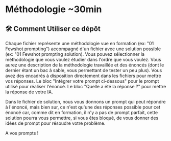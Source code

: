 # Méthodologie ~30min

## 🛠️ Comment Utiliser ce dépôt

Chaque fichier représente une méthodologie vue en formation (ex: "01 Fewshot prompting") accompagné d'un fichier avec une solution possible (ex: "01 Fewshot prompting solution). 
Vous pouvez sélectionner la méthodologie que vous voulez étudier dans l'ordre que vous voulez.
Vous aurez une description de la méthodologie travaillée et des énoncés (dont le dernier étant un bac à sable, vous permettant de tester un peu plus).
Vous avez des encadrés à disposition directement dans les fichiers pour mettre vos réponses.
Le bloc "Intégrer votre prompt ci-dessous" pour le prompt utilisé pour réaliser l'énoncé.
Le bloc "Quelle a été la réponse ?" pour mettre la réponse de votre IA.

Dans le fichier de solution, nous vous donnons un prompt qui peut répondre à l'énoncé, mais bien sur, ce n'est qu'une des réponses possible pour cet énoncé car, comme dit en formation, il n'y a pas de prompt parfait, cette solution pourra vous permettre, si vous êtes bloqué, de vous donner des idées de prompt pour résoudre votre problème.

A vos prompts !
